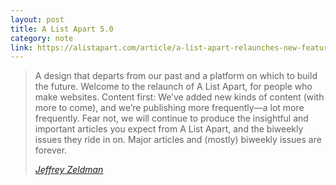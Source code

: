 ```yaml
---
layout: post
title: A List Apart 5.0
category: note
link: https://alistapart.com/article/a-list-apart-relaunches-new-features-new-design/
---
```


<blockquote>
  <p>A design that departs from our past and a platform on which to build the future. Welcome to the relaunch of A List Apart, for people who make websites. Content first: We’ve added new kinds of content (with more to come), and we’re publishing more frequently—a lot more frequently. Fear not, we will continue to produce the insightful and important articles you expect from A List Apart, and the biweekly issues they ride in on. Major articles and (mostly) biweekly issues are forever.</p>
  <footer>
    <cite><a href="{{ page.link }}">Jeffrey Zeldman</a></cite>
  </footer>
</blockquote>
